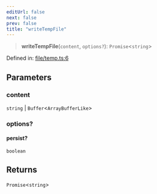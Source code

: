 ```yaml
---
editUrl: false
next: false
prev: false
title: "writeTempFile"
---
```


> **writeTempFile**(`content`, `options?`): `Promise`\<`string`\>

Defined in: [file/temp.ts:6](https://github.com/datisthq/dpkit/blob/7a3ebb9422265a09d2e84e0952d10e0101139f80/file/file/temp.ts#L6)

## Parameters

### content

`string` | `Buffer`\<`ArrayBufferLike`\>

### options?

#### persist?

`boolean`

## Returns

`Promise`\<`string`\>
